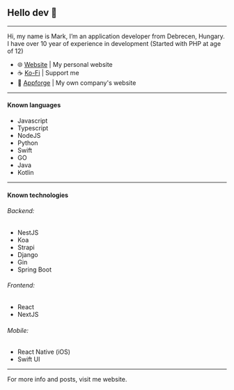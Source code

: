 ## Hello dev 👋

---

Hi, my name is Mark, I’m an application developer from Debrecen, Hungary. I have over 10 year of experience in development (Started with PHP at age of 12)

- 🌐 [Website](https://sqveeze.hu) | My personal website
- ☕️ [Ko-Fi](https://ko-fi.com/sqveeze) | Support me
- 🏢 [Appforge](https://appforge.hu) | My own company's website

---

#### Known languages

- Javascript
- Typescript
- NodeJS
- Python
- Swift
- GO
- Java
- Kotlin

---

#### Known technologies

###### Backend:

- NestJS
- Koa
- Strapi
- Django
- Gin
- Spring Boot

###### Frontend:

- React
- NextJS

###### Mobile:

- React Native (iOS)
- Swift UI

---

For more info and posts, visit me website.
